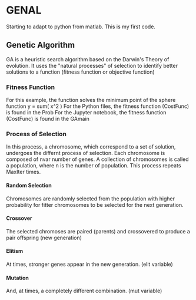 # GENAL
Starting to adapt to python from matlab. This is my first code.

## Genetic Algorithm
GA is a heuristic search algorithm based on the Darwin's Theory of evolution. It uses the "natural processes" of selection to identify better solutions to a function (fitness function or objective function)

### Fitness Function
For this example, the function solves the minimum point of the sphere function
y = sum( x^2 )
For the Python files, the fitness function (CostFunc) is found in the Prob 
For the Jupyter notebook, the fitness function (CostFunc) is found in the GAmain

### Process of Selection
In this process, a chromosome, which correspond to a set of solution, undergoes the differnt process of selection. Each chromosome is composed of nvar number of genes. A collection of chromosomes is called a population, where n is the number of population. This process repeats MaxIter times.  

#### Random Selection
Chromosomes are randomly selected from the population with higher probability for fitter chromosomes to be selected for the next generation.

#### Crossover
The selected chromoses are paired (parents) and crossovered to produce a pair offspring (new generation)

#### Elitism
At times, stronger genes appear in the new generation. (elit variable)

#### Mutation
And, at times, a completely different combination. (mut variable)
